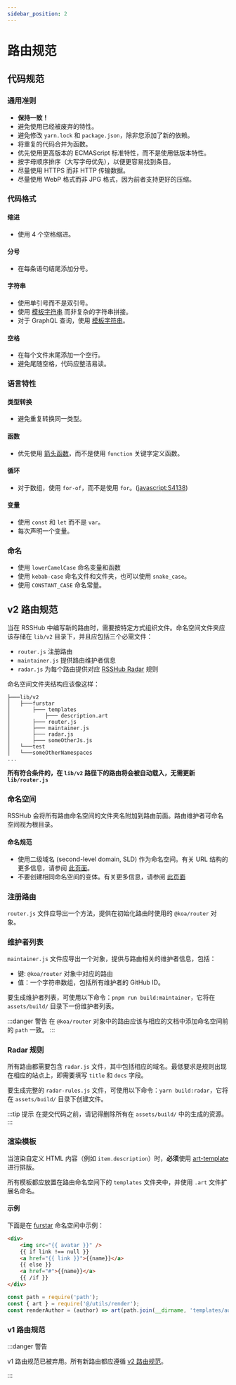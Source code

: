 ```yaml
---
sidebar_position: 2
---
```


# 路由规范

## 代码规范

### 通用准则

-   **保持一致！**
-   避免使用已经被废弃的特性。
-   避免修改 `yarn.lock` 和 `package.json`，除非您添加了新的依赖。
-   将重复的代码合并为函数。
-   优先使用更高版本的 ECMAScript 标准特性，而不是使用低版本特性。
-   按字母顺序排序（大写字母优先），以便更容易找到条目。
-   尽量使用 HTTPS 而非 HTTP 传输数据。
-   尽量使用 WebP 格式而非 JPG 格式，因为前者支持更好的压缩。

### 代码格式

#### 缩进

-   使用 4 个空格缩进。

#### 分号

-   在每条语句结尾添加分号。

#### 字符串

-   使用单引号而不是双引号。
-   使用 [模板字符串](https://developer.mozilla.org/docs/Web/JavaScript/Reference/Template_literals) 而非复杂的字符串拼接。
-   对于 GraphQL 查询，使用 [模板字符串](https://developer.mozilla.org/docs/Web/JavaScript/Reference/Template_literals)。

#### 空格

-   在每个文件末尾添加一个空行。
-   避免尾随空格，代码应整洁易读。

### 语言特性

#### 类型转换

-   避免重复转换同一类型。

#### 函数

-   优先使用 [箭头函数](https://developer.mozilla.org/docs/Web/JavaScript/Reference/Functions/Arrow_functions)，而不是使用 `function` 关键字定义函数。

#### 循环

-   对于数组，使用 `for-of`，而不是使用 `for`。([javascript:S4138](https://rules.sonarsource.com/javascript/RSPEC-4138))

#### 变量

-   使用 `const` 和 `let` 而不是 `var`。
-   每次声明一个变量。

### 命名

-   使用 `lowerCamelCase` 命名变量和函数
-   使用 `kebab-case` 命名文件和文件夹，也可以使用 `snake_case`。
-   使用 `CONSTANT_CASE` 命名常量。

## v2 路由规范

当在 RSSHub 中编写新的路由时，需要按特定方式组织文件。命名空间文件夹应该存储在 `lib/v2` 目录下，并且应包括三个必需文件：

-   `router.js` 注册路由
-   `maintainer.js` 提供路由维护者信息
-   `radar.js` 为每个路由提供对应 [RSSHub Radar](https://github.com/DIYgod/RSSHub-Radar) 规则

命名空间文件夹结构应该像这样：

    ├───lib/v2
    │   ├───furstar
    │       ├─── templates
    │           ├─── description.art
    │       ├─── router.js
    │       ├─── maintainer.js
    │       ├─── radar.js
    │       ├─── someOtherJs.js
    │   └───test
    │   └───someOtherNamespaces
    ...

**所有符合条件的，在 `lib/v2` 路径下的路由将会被自动载入，无需更新 `lib/router.js`**

### 命名空间

RSSHub 会将所有路由命名空间的文件夹名附加到路由前面。路由维护者可命名空间视为根目录。

#### 命名规范

-   使用二级域名 (second-level domain, SLD) 作为命名空间。有关 URL 结构的更多信息，请参阅 [此页面](/joinus/new-radar.html#ding-ceng-dui-xiang-jian)。
-   不要创建相同命名空间的变体。有关更多信息，请参阅 [此页面](/joinus/new-rss/before-start.html#chuang-jian-ming-ming-kong-jian)

### 注册路由

`router.js` 文件应导出一个方法，提供在初始化路由时使用的 `@koa/router` 对象。

### 维护者列表

`maintainer.js` 文件应导出一个对象，提供与路由相关的维护者信息，包括：

-   键: `@koa/router` 对象中对应的路由
-   值：一个字符串数组，包括所有维护者的 GitHub ID。

要生成维护者列表，可使用以下命令：`pnpm run build:maintainer`，它将在 `assets/build/` 目录下一份维护者列表。

:::danger 警告
在 `@koa/router` 对象中的路由应该与相应的文档中添加命名空间前的 `path` 一致。
:::

### Radar 规则

所有路由都需要包含 `radar.js` 文件，其中包括相应的域名。最低要求是规则出现在相应的站点上，即需要填写 `title` 和 `docs` 字段。

要生成完整的 `radar-rules.js` 文件，可使用以下命令：`yarn build:radar`，它将在 `assets/build/` 目录下创建文件。

:::tip 提示
在提交代码之前，请记得删除所有在 `assets/build/` 中的生成的资源。
:::

### 渲染模板

当渲染自定义 HTML 内容（例如 `item.description`）时，**必须**使用 [art-template](https://aui.github.io/art-template/) 进行排版。

所有模板都应放置在路由命名空间下的 `templates` 文件夹中，并使用 `.art` 文件扩展名命名。

#### 示例

下面是在 [furstar](https://github.com/DIYgod/RSSHub/blob/master/lib/v2/furstar) 命名空间中示例：

<!-- markdownlint-disable MD046 -->

```html
<div>
    <img src="{{ avatar }}" />
    {{ if link !== null }}
    <a href="{{ link }}">{{name}}</a>
    {{ else }}
    <a href="#">{{name}}</a>
    {{ /if }}
</div>
```

```js
const path = require('path');
const { art } = require('@/utils/render');
const renderAuthor = (author) => art(path.join(__dirname, 'templates/author.art'), author);
```

<!-- markdownlint-enable MD046 -->

### v1 路由规范

:::danger 警告

v1 路由规范已被弃用。所有新路由都应遵循 [v2 路由规范](#v2-lu-you-gui-fan)。

:::
